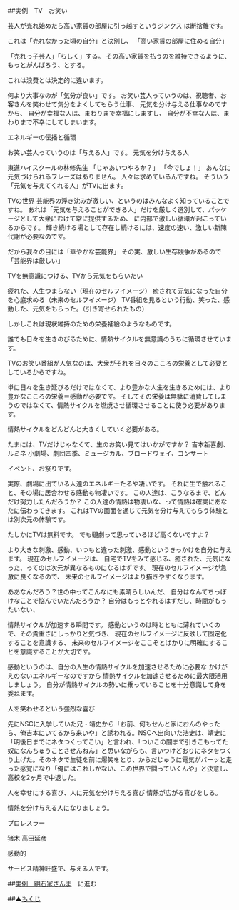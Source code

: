 ##実例　TV　お笑い

芸人が売れ始めたら高い家賃の部屋に引っ越すというジンクス
は断捨離です。

これは「売れなかった頃の自分」と決別し、
「高い家賃の部屋に住める自分」

「売れっ子芸人」「らしく」する。
その高い家賃を払うのを維持できるように、もっとがんばろう、とする。

これは浪費とは決定的に違います。

何より大事なのが「気分が良い」です。
お笑い芸人っていうのは、視聴者、お客さんを笑わせて気分をよくしてもらう仕事、
元気を分け与える仕事なのですから、
自分が幸福な人は、まわりまで幸福にしますし、
自分が不幸な人は、まわりまで不幸にしてしまいます。

エネルギーの伝播と循環

お笑い芸人っていうのは「与える人」です。
元気を分け与える人

東進ハイスクールの林修先生
「じゃあいつやるか？」
「今でしょ！」
あんなに元気づけられるフレーズはありません。
人々は求めているんですね。
そういう「元気を与えてくれる人」がTVに出ます。

TVの世界
芸能界の浮き沈みが激しい、というのはみんなよく知っていることですね。
あれは「元気を与えることができる人」だけを厳しく選別して、パッケージとして大衆にむけて常に提供するため、
に内部で激しい循環が起こっているからです。
輝き続ける場として存在し続けるには、速度の速い、激しい新陳代謝が必要なのです。

だから我々の目には「華やかな芸能界」
その実、激しい生存競争があるので「芸能界は厳しい」

TVを無意識につける、TVから元気をもらいたい

疲れた、人生つまらない（現在のセルフイメージ）
癒されて元気になった自分を心底求める（未来のセルフイメージ）
TV番組を見るという行動、笑った、感動した、元気をもらった。（引き寄せられたもの）

しかしこれは現状維持のための栄養補給のようなものです。

誰でも日々を生きのびるために、情熱サイクルを無意識のうちに循環させています。

TVのお笑い番組が人気なのは、大衆がそれを日々のこころの栄養として必要としているからですね。

単に日々を生き延びるだけではなくて、より豊かな人生を生きるためには、より豊かなこころの栄養＝感動が必要です。
そしてその栄養は無駄に消費してしまうのではなくて、情熱サイクルを燃焼させ循環させることに使う必要があります。

情熱サイクルをどんどんと大きくしていく必要がある。

たまには、TVだけじゃなくて、生のお笑い見てはいかがですか？
吉本新喜劇、ルミネ
小劇場、劇団四季、ミュージカル、ブロードウェイ、コンサート

イベント、お祭りです。

実際、劇場に出ている人達のエネルギーたるや凄いです。
それに生で触れること、その場に居合わせる感動も物凄いです。
この人達は、こうなるまで、どんだけ努力したんだろうか？
この人達の情熱は物凄いな、って情熱は確実にあなたに伝わってきます。
これはTVの画面を通じて元気を分け与えてもらう体験とは別次元の体験です。

たしかにTVは無料です。
でも観劇って思っているほど高くないですよ？

より大きな刺激、感動、いつもと違った刺激、感動というきっかけを自分に与えます。
現在のセルフイメージは、
自宅でTVをみて感じる、癒された、元気になった、ってのは次元が異なるものになるはずです。
現在のセルフイメージが急激に良くなるので、
未来のセルフイメージはより描きやすくなります。

ああなんだろう？世の中ってこんなにも素晴らしいんだ、
自分はなんてちっぽけなことで悩んでいたんだろうか？
自分はもっとやれるはずだし、時間がもったいない、

情熱サイクルが加速する瞬間です。
感動というのは時とともに薄れていくので、その貴重さにしっかりと気づき、
現在のセルフイメージに反映して固定化することを意識する、
未来のセルフイメージをここぞとばかりに明確にすることを意識することが大切です。

感動というのは、自分の人生の情熱サイクルを加速させるために必要な
かけがえのないエネルギーなのですから
情熱サイクルを加速させるために最大限活用しましょう。
自分が情熱サイクルの勢いに乗っていることを十分意識して身を委ねます。

人を笑わせるという強烈な喜び

先にNSCに入学していた兄・靖史から「お前、何もせんと家におんのやったら、俺吉本にいてるから来いや」と誘われる。NSCへ出向いた浩史は、靖史に「明後日までにネタつくってこい」と言われ、「ついこの間まで引きこもってた奴になんちゅうことさせんねん」と思いながらも、言いつけどおりにネタをつくり上げた。そのネタで生徒を前に爆笑をとり、からだじゅうに電気がバーッと走った感覚になり「俺にはこれしかない、この世界で闘っていくんや」と決意し、高校を2ヶ月で中退した。

人を幸せにする喜び、人に元気を分け与える喜び
情熱が広がる喜びをしる。

情熱を分け与える人になりましょう。

プロレスラー

猪木
高田延彦

感動的

サービス精神旺盛で、与える人です。

##[実例　明石家さんま](/contents/entry32/entry.html)　に進む

##▲[もくじ](/contents/a_index/entry.html)